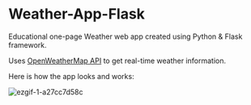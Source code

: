# Weather-App-Flask

Educational one-page Weather web app created using Python & Flask framework.

Uses [OpenWeatherMap API](https://openweathermap.org/) to get real-time weather information.

Here is how the app looks and works:

![ezgif-1-a27cc7d58c](https://github.com/user-attachments/assets/15819ef4-637d-45a4-b4d6-3c272cbf2c44)

